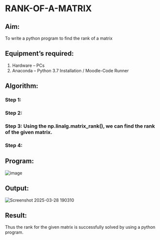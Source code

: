 # RANK-OF-A-MATRIX
## Aim:
To write a python program to find the rank of a matrix
## Equipment’s required:
1. 	Hardware – PCs
2. 	Anaconda – Python 3.7 Installation / Moodle-Code Runner
## Algorithm:
### Step 1: 
### Step 2: 
### Step 3: Using the np.linalg.matrix_rank(), we can find the rank of the given matrix.
### Step 4: 
## Program:
![image](https://github.com/user-attachments/assets/5c6d7cf5-b7e9-4709-96a6-c49edb4ae953)

## Output:
![Screenshot 2025-03-28 190310](https://github.com/user-attachments/assets/95f5e398-3a60-4ef4-b6eb-6333f2719ad1)

## Result:
Thus the rank for the given matrix is successfully solved by  using a python program.

